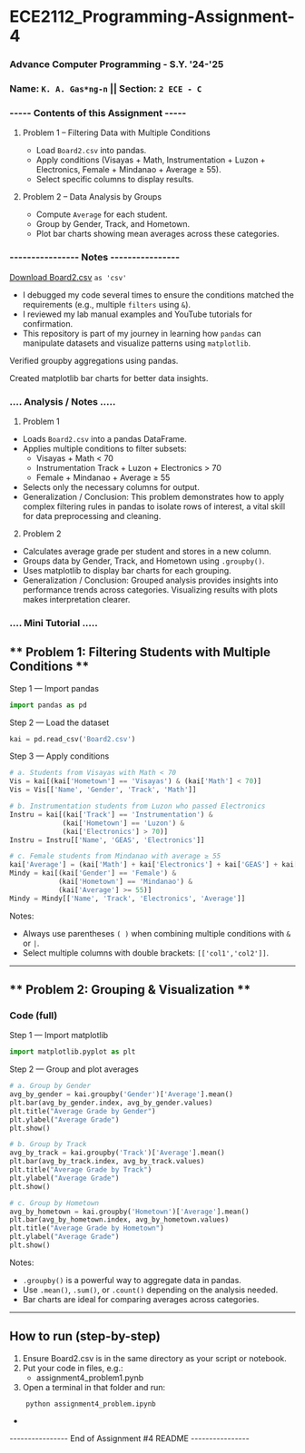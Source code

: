 # ECE2112_Programming-Assignment-4 

 ###  Advance Computer Programming - S.Y. '24-'25  
 ### Name: `K. A. Gas*ng-n` || Section: `2 ECE - C`

### ----- Contents of this Assignment ----- 
    
  1. Problem 1 – Filtering Data with Multiple Conditions
      - Load `Board2.csv` into pandas.
      - Apply conditions (Visayas + Math, Instrumentation + Luzon + Electronics, Female + Mindanao + Average ≥ 55).
      - Select specific columns to display results.
    
  2. Problem 2 – Data Analysis by Groups
      - Compute `Average` for each student.
      - Group by Gender, Track, and Hometown.
      - Plot bar charts showing mean averages across these categories.
      
### ---------------- Notes ----------------
[Download Board2.csv](https://github.com/Kai-Ash2k6/ECE2112_Programming-Assignment-4/blob/main/Board2.csv) `as 'csv'`

  - I debugged my code several times to ensure the conditions matched 
      the requirements (e.g., multiple `filters` using `&`).
  - I reviewed my lab manual examples and YouTube tutorials for confirmation.
  - This repository is part of my journey in learning how `pandas` can 
      manipulate datasets and visualize patterns using `matplotlib`.


Verified groupby aggregations using pandas.

Created matplotlib bar charts for better data insights.

### .... Analysis / Notes .....
    
1. Problem 1
  - Loads `Board2.csv` into a pandas DataFrame.
  - Applies multiple conditions to filter subsets:
       * Visayas + Math < 70
       * Instrumentation Track + Luzon + Electronics > 70
       * Female + Mindanao + Average ≥ 55
  - Selects only the necessary columns for output.
  - Generalization / Conclusion:
        This problem demonstrates how to apply complex filtering rules
        in pandas to isolate rows of interest, a vital skill for data
        preprocessing and cleaning.

2. Problem 2
  - Calculates average grade per student and stores in a new column.
  - Groups data by Gender, Track, and Hometown using `.groupby()`.
  - Uses matplotlib to display bar charts for each grouping.
  - Generalization / Conclusion:
        Grouped analysis provides insights into performance trends across 
        categories. Visualizing results with plots makes interpretation clearer.


### .... Mini Tutorial .....

## ** Problem 1: Filtering Students with Multiple Conditions **

Step 1 — Import pandas

```python
import pandas as pd
````

Step 2 — Load the dataset

```python
kai = pd.read_csv('Board2.csv')
```

Step 3 — Apply conditions

```python
# a. Students from Visayas with Math < 70
Vis = kai[(kai['Hometown'] == 'Visayas') & (kai['Math'] < 70)]
Vis = Vis[['Name', 'Gender', 'Track', 'Math']]

# b. Instrumentation students from Luzon who passed Electronics
Instru = kai[(kai['Track'] == 'Instrumentation') & 
             (kai['Hometown'] == 'Luzon') & 
             (kai['Electronics'] > 70)]
Instru = Instru[['Name', 'GEAS', 'Electronics']]

# c. Female students from Mindanao with average ≥ 55
kai['Average'] = (kai['Math'] + kai['Electronics'] + kai['GEAS'] + kai['Communication']) / 4
Mindy = kai[(kai['Gender'] == 'Female') &
            (kai['Hometown'] == 'Mindanao') &
            (kai['Average'] >= 55)]
Mindy = Mindy[['Name', 'Track', 'Electronics', 'Average']]

```

Notes:

* Always use parentheses `( )` when combining multiple conditions with `&` or `|`.
* Select multiple columns with double brackets: `[['col1','col2']]`.

---

## \*\* Problem 2: Grouping & Visualization \*\*

### Code (full)


Step 1 — Import matplotlib

```python
import matplotlib.pyplot as plt
````

Step 2 — Group and plot averages

```python
# a. Group by Gender
avg_by_gender = kai.groupby('Gender')['Average'].mean()
plt.bar(avg_by_gender.index, avg_by_gender.values)
plt.title("Average Grade by Gender")
plt.ylabel("Average Grade")
plt.show()

# b. Group by Track
avg_by_track = kai.groupby('Track')['Average'].mean()
plt.bar(avg_by_track.index, avg_by_track.values)
plt.title("Average Grade by Track")
plt.ylabel("Average Grade")
plt.show()

# c. Group by Hometown
avg_by_hometown = kai.groupby('Hometown')['Average'].mean()
plt.bar(avg_by_hometown.index, avg_by_hometown.values)
plt.title("Average Grade by Hometown")
plt.ylabel("Average Grade")
plt.show()

````

Notes:
  - `.groupby()` is a powerful way to aggregate data in pandas.
  - Use `.mean()`, `.sum()`, or `.count()` depending on the analysis needed.
  - Bar charts are ideal for comparing averages across categories.

------------------------------------------------------------
## How to run (step-by-step)

  1. Ensure Board2.csv is in the same directory as your script or notebook.
  2. Put your code in files, e.g.:
     - assignment4_problem1.pynb 
  3. Open a terminal in that folder and run:
````
    python assignment4_problem.ipynb
````


-
---------------- End of Assignment #4 README ----------------










